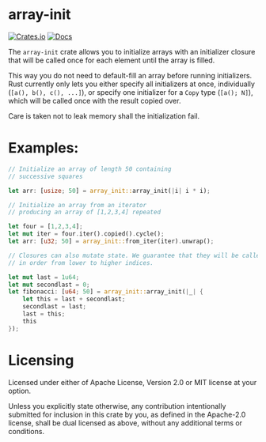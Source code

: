 # array-init

[![Crates.io](https://img.shields.io/crates/v/array-init?style=flat-square)](https://crates.io/crates/array-init)
[![Docs](https://img.shields.io/badge/docs-doc.rs-blue?style=flat-square)](https://docs.rs/array-init)

The `array-init` crate allows you to initialize arrays
with an initializer closure that will be called
once for each element until the array is filled.

This way you do not need to default-fill an array
before running initializers. Rust currently only
lets you either specify all initializers at once,
individually (`[a(), b(), c(), ...]`), or specify
one initializer for a `Copy` type (`[a(); N]`),
which will be called once with the result copied over.

Care is taken not to leak memory shall the initialization
fail.

# Examples:

```rust
// Initialize an array of length 50 containing
// successive squares

let arr: [usize; 50] = array_init::array_init(|i| i * i);

// Initialize an array from an iterator
// producing an array of [1,2,3,4] repeated

let four = [1,2,3,4];
let mut iter = four.iter().copied().cycle();
let arr: [u32; 50] = array_init::from_iter(iter).unwrap();

// Closures can also mutate state. We guarantee that they will be called
// in order from lower to higher indices.

let mut last = 1u64;
let mut secondlast = 0;
let fibonacci: [u64; 50] = array_init::array_init(|_| {
    let this = last + secondlast;
    secondlast = last;
    last = this;
    this
});
```

# Licensing

Licensed under either of Apache License, Version 2.0 or MIT license at your option.

Unless you explicitly state otherwise, any contribution intentionally submitted for inclusion in this crate by you, as defined in the Apache-2.0 license, shall be dual licensed as above, without any additional terms or conditions.

